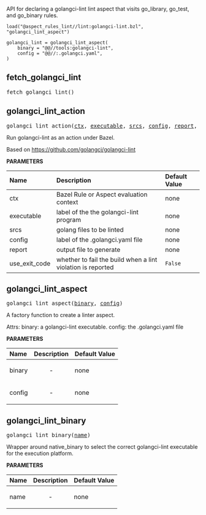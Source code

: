 <!-- Generated with Stardoc: http://skydoc.bazel.build -->

API for declaring a golangci-lint lint aspect that visits go_library, go_test, and go_binary rules.

```
load("@aspect_rules_lint//lint:golangci-lint.bzl", "golangci_lint_aspect")

golangci_lint = golangci_lint_aspect(
    binary = "@@//tools:golangci-lint",
    config = "@@//:.golangci.yaml",
)
```


<a id="fetch_golangci_lint"></a>

## fetch_golangci_lint

<pre>
fetch_golangci_lint()
</pre>





<a id="golangci_lint_action"></a>

## golangci_lint_action

<pre>
golangci_lint_action(<a href="#golangci_lint_action-ctx">ctx</a>, <a href="#golangci_lint_action-executable">executable</a>, <a href="#golangci_lint_action-srcs">srcs</a>, <a href="#golangci_lint_action-config">config</a>, <a href="#golangci_lint_action-report">report</a>, <a href="#golangci_lint_action-use_exit_code">use_exit_code</a>)
</pre>

Run golangci-lint as an action under Bazel.

Based on https://github.com/golangci/golangci-lint


**PARAMETERS**


| Name  | Description | Default Value |
| :------------- | :------------- | :------------- |
| <a id="golangci_lint_action-ctx"></a>ctx |  Bazel Rule or Aspect evaluation context   |  none |
| <a id="golangci_lint_action-executable"></a>executable |  label of the the golangci-lint program   |  none |
| <a id="golangci_lint_action-srcs"></a>srcs |  golang files to be linted   |  none |
| <a id="golangci_lint_action-config"></a>config |  label of the .golangci.yaml file   |  none |
| <a id="golangci_lint_action-report"></a>report |  output file to generate   |  none |
| <a id="golangci_lint_action-use_exit_code"></a>use_exit_code |  whether to fail the build when a lint violation is reported   |  <code>False</code> |


<a id="golangci_lint_aspect"></a>

## golangci_lint_aspect

<pre>
golangci_lint_aspect(<a href="#golangci_lint_aspect-binary">binary</a>, <a href="#golangci_lint_aspect-config">config</a>)
</pre>

A factory function to create a linter aspect.

Attrs:
    binary: a golangci-lint executable.
    config: the .golangci.yaml file

**PARAMETERS**


| Name  | Description | Default Value |
| :------------- | :------------- | :------------- |
| <a id="golangci_lint_aspect-binary"></a>binary |  <p align="center"> - </p>   |  none |
| <a id="golangci_lint_aspect-config"></a>config |  <p align="center"> - </p>   |  none |


<a id="golangci_lint_binary"></a>

## golangci_lint_binary

<pre>
golangci_lint_binary(<a href="#golangci_lint_binary-name">name</a>)
</pre>

Wrapper around native_binary to select the correct golangci-lint executable for the execution platform.

**PARAMETERS**


| Name  | Description | Default Value |
| :------------- | :------------- | :------------- |
| <a id="golangci_lint_binary-name"></a>name |  <p align="center"> - </p>   |  none |



